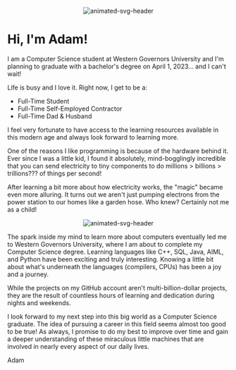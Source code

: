 <p align="center">
  <img src="https://github.com/Hanoada/Adam-Hanover-Computer-Science-Work/blob/593c1795980bbdb7b00d91826559e77f88c1a193/Resources/Programming-Animation.gif" alt="animated-svg-header">
</p>
<h1>Hi, I'm Adam!</h1>

I am a Computer Science student at Western Governors University and I'm planning to graduate with a bachelor's degree on April 1, 2023... and I can't wait!

Life is busy and I love it. Right now, I get to be a:
- Full-Time Student
- Full-Time Self-Employed Contractor
- Full-Time Dad & Husband

I feel very fortunate to have access to the learning resources available in this modern age and always look forward to learning more.

One of the reasons I like programming is because of the hardware behind it. Ever since I was a little kid, I found it absolutely, mind-bogglingly incredible that you can send electricity to tiny components to do millions > billions > trillions??? of things per second!

After learning a bit more about how electricity works, the "magic" became even more alluring. It turns out we aren't just pumping electrons from the power station to our homes like a garden hose. Who knew? Certainly not me as a child!

<p align="center">
  <img src="https://github.com/Hanoada/Adam-Hanover-Computer-Science-Work/blob/42de64ae3d6b215cda669e42efe99b00bd5b9ad7/Resources/Lottie_Lego.gif" alt="animated-svg-header">
</p>

The spark inside my mind to learn more about computers eventually led me to Western Governors University, where I am about to complete my Computer Science degree. Learning languages like C++, SQL, Java, AIML, and Python have been exciting and truly interesting. Knowing a little bit about what's underneath the languages (compilers, CPUs) has been a joy and a journey.

While the projects on my GitHub account aren't multi-billion-dollar projects, they are the result of countless hours of learning and dedication during nights and weekends.

I look forward to my next step into this big world as a Computer Science graduate. The idea of pursuing a career in this field seems almost too good to be true! As always, I promise to do my best to improve over time and gain a deeper understanding of these miraculous little machines that are involved in nearly every aspect of our daily lives. 

Adam
